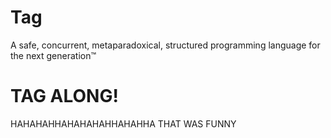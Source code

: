 Tag
===

A safe, concurrent, metaparadoxical, structured programming language for the next generation™

# TAG ALONG! #
HAHAHAHHAHAHAHAHHAHAHHA
THAT WAS FUNNY
